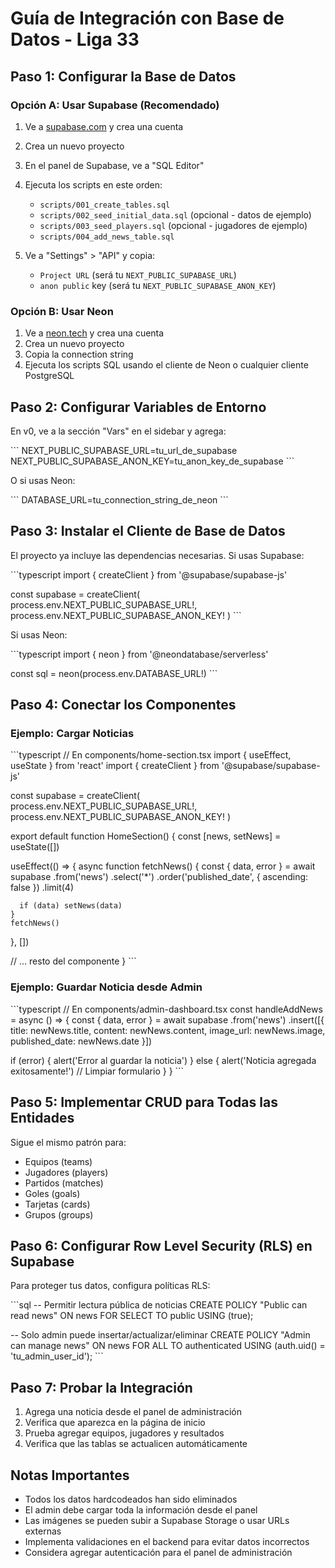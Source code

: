 # Guía de Integración con Base de Datos - Liga 33

## Paso 1: Configurar la Base de Datos

### Opción A: Usar Supabase (Recomendado)

1. Ve a [supabase.com](https://supabase.com) y crea una cuenta
2. Crea un nuevo proyecto
3. En el panel de Supabase, ve a "SQL Editor"
4. Ejecuta los scripts en este orden:
   - `scripts/001_create_tables.sql`
   - `scripts/002_seed_initial_data.sql` (opcional - datos de ejemplo)
   - `scripts/003_seed_players.sql` (opcional - jugadores de ejemplo)
   - `scripts/004_add_news_table.sql`

5. Ve a "Settings" > "API" y copia:
   - `Project URL` (será tu `NEXT_PUBLIC_SUPABASE_URL`)
   - `anon public` key (será tu `NEXT_PUBLIC_SUPABASE_ANON_KEY`)

### Opción B: Usar Neon

1. Ve a [neon.tech](https://neon.tech) y crea una cuenta
2. Crea un nuevo proyecto
3. Copia la connection string
4. Ejecuta los scripts SQL usando el cliente de Neon o cualquier cliente PostgreSQL

## Paso 2: Configurar Variables de Entorno

En v0, ve a la sección "Vars" en el sidebar y agrega:

\`\`\`
NEXT_PUBLIC_SUPABASE_URL=tu_url_de_supabase
NEXT_PUBLIC_SUPABASE_ANON_KEY=tu_anon_key_de_supabase
\`\`\`

O si usas Neon:

\`\`\`
DATABASE_URL=tu_connection_string_de_neon
\`\`\`

## Paso 3: Instalar el Cliente de Base de Datos

El proyecto ya incluye las dependencias necesarias. Si usas Supabase:

\`\`\`typescript
import { createClient } from '@supabase/supabase-js'

const supabase = createClient(
  process.env.NEXT_PUBLIC_SUPABASE_URL!,
  process.env.NEXT_PUBLIC_SUPABASE_ANON_KEY!
)
\`\`\`

Si usas Neon:

\`\`\`typescript
import { neon } from '@neondatabase/serverless'

const sql = neon(process.env.DATABASE_URL!)
\`\`\`

## Paso 4: Conectar los Componentes

### Ejemplo: Cargar Noticias

\`\`\`typescript
// En components/home-section.tsx
import { useEffect, useState } from 'react'
import { createClient } from '@supabase/supabase-js'

const supabase = createClient(
  process.env.NEXT_PUBLIC_SUPABASE_URL!,
  process.env.NEXT_PUBLIC_SUPABASE_ANON_KEY!
)

export default function HomeSection() {
  const [news, setNews] = useState([])

  useEffect(() => {
    async function fetchNews() {
      const { data, error } = await supabase
        .from('news')
        .select('*')
        .order('published_date', { ascending: false })
        .limit(4)
      
      if (data) setNews(data)
    }
    fetchNews()
  }, [])

  // ... resto del componente
}
\`\`\`

### Ejemplo: Guardar Noticia desde Admin

\`\`\`typescript
// En components/admin-dashboard.tsx
const handleAddNews = async () => {
  const { data, error } = await supabase
    .from('news')
    .insert([{
      title: newNews.title,
      content: newNews.content,
      image_url: newNews.image,
      published_date: newNews.date
    }])
  
  if (error) {
    alert('Error al guardar la noticia')
  } else {
    alert('Noticia agregada exitosamente!')
    // Limpiar formulario
  }
}
\`\`\`

## Paso 5: Implementar CRUD para Todas las Entidades

Sigue el mismo patrón para:
- Equipos (teams)
- Jugadores (players)
- Partidos (matches)
- Goles (goals)
- Tarjetas (cards)
- Grupos (groups)

## Paso 6: Configurar Row Level Security (RLS) en Supabase

Para proteger tus datos, configura políticas RLS:

\`\`\`sql
-- Permitir lectura pública de noticias
CREATE POLICY "Public can read news"
ON news FOR SELECT
TO public
USING (true);

-- Solo admin puede insertar/actualizar/eliminar
CREATE POLICY "Admin can manage news"
ON news FOR ALL
TO authenticated
USING (auth.uid() = 'tu_admin_user_id');
\`\`\`

## Paso 7: Probar la Integración

1. Agrega una noticia desde el panel de administración
2. Verifica que aparezca en la página de inicio
3. Prueba agregar equipos, jugadores y resultados
4. Verifica que las tablas se actualicen automáticamente

## Notas Importantes

- Todos los datos hardcodeados han sido eliminados
- El admin debe cargar toda la información desde el panel
- Las imágenes se pueden subir a Supabase Storage o usar URLs externas
- Implementa validaciones en el backend para evitar datos incorrectos
- Considera agregar autenticación para el panel de administración
